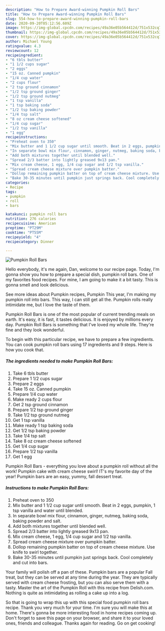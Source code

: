 ```yaml
---
description: "How to Prepare Award-winning Pumpkin Roll Bars"
title: "How to Prepare Award-winning Pumpkin Roll Bars"
slug: 554-how-to-prepare-award-winning-pumpkin-roll-bars
date: 2020-09-20T05:12:56.609Z
image: https://img-global.cpcdn.com/recipes/49a36e05b564412d/751x532cq70/pumpkin-roll-bars-recipe-main-photo.jpg
thumbnail: https://img-global.cpcdn.com/recipes/49a36e05b564412d/751x532cq70/pumpkin-roll-bars-recipe-main-photo.jpg
cover: https://img-global.cpcdn.com/recipes/49a36e05b564412d/751x532cq70/pumpkin-roll-bars-recipe-main-photo.jpg
author: Michael Young
ratingvalue: 4.3
reviewcount: 12
recipeingredient:
- "6 tbls butter"
- "1 1/2 cups sugar"
- "2 eggs"
- "15 oz. Canned pumpkin"
- "1/4 cup water"
- "2 cups flour"
- "2 tsp ground cinnamon"
- "1/2 tsp ground ginger"
- "1/2 tsp ground nutmeg"
- "1 tsp vanilla"
- "1 tsp baking soda"
- "1/2 tsp baking powder"
- "1/4 tsp salt"
- "8 oz cream cheese softened"
- "1/4 cup sugar"
- "1/2 tsp vanilla"
- "1 egg"
recipeinstructions:
- "Preheat oven to 350"
- "Mix butter and 1 1/2 cup sugar until smooth. Beat in 2 eggs, pumpkin, 1 tsp vanilla and water until blended."
- "In separate bowl mix flour, cinnamon, ginger, nutmeg, baking soda, baking powder and salt."
- "Add both mixtures together until blended well."
- "Spread 2/3 batter into lightly greased 9x13 pan."
- "Mix cream cheese, 1 egg, 1/4 cup sugar and 1/2 tsp vanilla."
- "Spread cream cheese mixture over pumpkin batter."
- "Dollop remaining pumpkin batter on top of cream cheese mixture. Use knife to swirl together."
- "Bake 30-35 minutes until pumpkin just springs back. Cool completely and cut into bars."
categories:
- Recipe
tags:
- pumpkin
- roll
- bars

katakunci: pumpkin roll bars 
nutrition: 276 calories
recipecuisine: American
preptime: "PT29M"
cooktime: "PT55M"
recipeyield: "4"
recipecategory: Dinner

---
```



![Pumpkin Roll Bars](https://img-global.cpcdn.com/recipes/49a36e05b564412d/751x532cq70/pumpkin-roll-bars-recipe-main-photo.jpg)

Hello everybody, it's me again, Dan, welcome to our recipe page. Today, I'm gonna show you how to prepare a special dish, pumpkin roll bars. One of my favorites food recipes. For mine, I am going to make it a bit tasty. This is gonna smell and look delicious.

See more ideas about Pumpkin recipes, Pumpkin This year, I&#39;m making my pumpkin roll into bars. This way, I can still get all the. Pumpkin rolls really intimidate me, but I love the taste of them.

Pumpkin Roll Bars is one of the most popular of current trending meals on earth. It's easy, it is fast, it tastes delicious. It is enjoyed by millions every day. Pumpkin Roll Bars is something that I've loved my whole life. They're fine and they look wonderful.


To begin with this particular recipe, we have to prepare a few ingredients. You can cook pumpkin roll bars using 17 ingredients and 9 steps. Here is how you cook that.

<!--inarticleads1-->

##### The ingredients needed to make Pumpkin Roll Bars:

1. Take 6 tbls butter
1. Prepare 1 1/2 cups sugar
1. Prepare 2 eggs
1. Take 15 oz. Canned pumpkin
1. Prepare 1/4 cup water
1. Make ready 2 cups flour
1. Get 2 tsp ground cinnamon
1. Prepare 1/2 tsp ground ginger
1. Take 1/2 tsp ground nutmeg
1. Get 1 tsp vanilla
1. Make ready 1 tsp baking soda
1. Get 1/2 tsp baking powder
1. Take 1/4 tsp salt
1. Take 8 oz cream cheese softened
1. Get 1/4 cup sugar
1. Prepare 1/2 tsp vanilla
1. Get 1 egg


Pumpkin Roll Bars - everything you love about a pumpkin roll without all the work! Pumpkin cake with cream cheese swirl! IT&#39;s my favorite day of the year! Pumpkin bars are an easy, yummy, fall dessert treat. 

<!--inarticleads2-->

##### Instructions to make Pumpkin Roll Bars:

1. Preheat oven to 350
1. Mix butter and 1 1/2 cup sugar until smooth. Beat in 2 eggs, pumpkin, 1 tsp vanilla and water until blended.
1. In separate bowl mix flour, cinnamon, ginger, nutmeg, baking soda, baking powder and salt.
1. Add both mixtures together until blended well.
1. Spread 2/3 batter into lightly greased 9x13 pan.
1. Mix cream cheese, 1 egg, 1/4 cup sugar and 1/2 tsp vanilla.
1. Spread cream cheese mixture over pumpkin batter.
1. Dollop remaining pumpkin batter on top of cream cheese mixture. Use knife to swirl together.
1. Bake 30-35 minutes until pumpkin just springs back. Cool completely and cut into bars.


Your family will polish off a pan of these. Pumpkin bars are a popular Fall treat, but they can be served at any time during the year. They are typically served with cream cheese frosting, but you can also serve them with a tasty. Master the art of the Pumpkin Roll with this recipe from Delish.com. Nothing is quite as intimidating as rolling a cake up into a log. 

So that is going to wrap this up with this special food pumpkin roll bars recipe. Thank you very much for your time. I'm sure you will make this at home. There's gonna be more interesting food in home recipes coming up. Don't forget to save this page on your browser, and share it to your loved ones, friends and colleague. Thanks again for reading. Go on get cooking!
